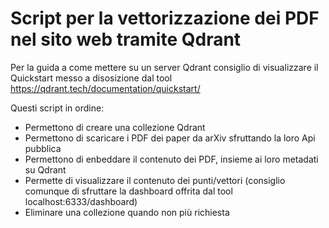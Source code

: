 # Script per la vettorizzazione dei PDF nel sito web tramite Qdrant

Per la guida a come mettere su un server Qdrant consiglio di visualizzare il Quickstart messo a disosizione dal tool https://qdrant.tech/documentation/quickstart/

Questi script in ordine:
- Permettono di creare una collezione Qdrant
- Permettono di scaricare i PDF dei paper da arXiv sfruttando la loro Api pubblica
- Permettono di enbeddare il contenuto dei PDF, insieme ai loro metadati su Qdrant
- Permette di visualizzare il contenuto dei punti/vettori (consiglio comunque di sfruttare la dashboard offrita dal tool  localhost:6333/dashboard)
- Eliminare una collezione quando non più richiesta
